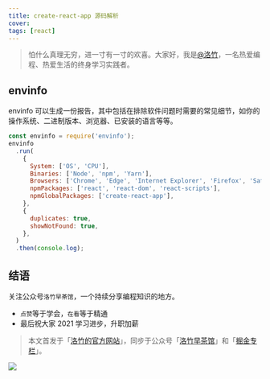 ```yaml
---
title: create-react-app 源码解析
cover:
tags: [react]
---
```


> 怕什么真理无穷，进一寸有一寸的欢喜。大家好，我是[@洛竹](https://github.com/youngjuning)，一名热爱编程、热爱生活的终身学习实践者。

## envinfo

envinfo 可以生成一份报告，其中包括在排除软件问题时需要的常见细节，如你的操作系统、二进制版本、浏览器、已安装的语言等等。

```js
const envinfo = require('envinfo');
envinfo
  .run(
    {
      System: ['OS', 'CPU'],
      Binaries: ['Node', 'npm', 'Yarn'],
      Browsers: ['Chrome', 'Edge', 'Internet Explorer', 'Firefox', 'Safari'],
      npmPackages: ['react', 'react-dom', 'react-scripts'],
      npmGlobalPackages: ['create-react-app'],
    },
    {
      duplicates: true,
      showNotFound: true,
    },
  )
  .then(console.log);
```

## 结语

关注公众号`洛竹早茶馆`，一个持续分享编程知识的地方。

- `点赞`等于学会，`在看`等于精通
- 最后祝大家 2021 学习进步，升职加薪

> 本文首发于「[洛竹的官方网站](https://youngjuning.js.org/)」，同步于公众号「[洛竹早茶馆](https://cdn.jsdelivr.net/gh/youngjuning/images/20210418112129.jpeg)」和「[掘金专栏](https://juejin.cn/user/325111174662855)」。

![](https://youngjuning.js.org/img/luozhu.png)
